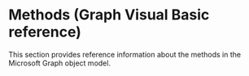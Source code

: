 
# Methods (Graph Visual Basic reference)

This section provides reference information about the methods in the Microsoft Graph object model.

